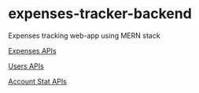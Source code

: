 # expenses-tracker-backend
Expenses tracking web-app using MERN stack


[Expenses APIs](https://documenter.getpostman.com/view/26073088/2s93sc5sez)

[Users APIs](https://documenter.getpostman.com/view/26073088/2s93sc5sf1)

[Account Stat APIs](https://documenter.getpostman.com/view/26073088/2s93sc5sf2)

